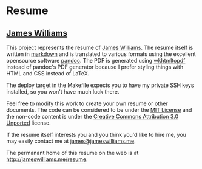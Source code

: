 # Resume
## [James Williams][james]

This project represents the resume of [James Williams][james]. The resume itself is written in [markdown][] and is translated to various formats using the excellent opensource software [pandoc][]. The PDF is generated using [wkhtmltopdf][] instead of pandoc's PDF generator because I prefer styling things with HTML and CSS instead of LaTeX. 

The deploy target in the Makefile expects you to have my private SSH keys installed, so you won't have much luck there. 

Feel free to modify this work to create your own resume or other documents. The code can be considered to be under the [MIT License][mit] and the non-code content is under the [Creative Commons Attribution 3.0 Unported][cc] license. 

If the resume itself interests you and you think you'd like to hire me, you may easily contact me at <james@jameswilliams.me>. 

The permanant home of this resume on the web is at <http://jameswilliams.me/resume>.

[james]: http://jameswilliams.me "Personal Website of James Williams"
[markdown]: http://daringfireball.net/projects/markdown/ "John Gruber's Markdown"
[pandoc]: http://johnmacfarlane.net/pandoc/ "John MacFarlane's pandoc"
[wkhtmltopdf]: https://code.google.com/p/wkhtmltopdf/ 
[mit]: http://opensource.org/licenses/MIT "MIT License"
[cc]: http://creativecommons.org/licenses/by/3.0/ "Creative Commons Attribution 3.0 Unported"